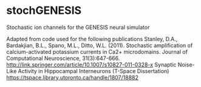 stochGENESIS
============

Stochastic ion channels for the GENESIS neural simulator

Adapted from code used for the following publications
Stanley, D.A., Bardakjian, B.L.,  Spano, M.L., Ditto, W.L. (2011). Stochastic amplification of calcium-activated potassium currents in Ca2+ microdomains. Journal of Computational Neuroscience, 31(3):647-666.
http://link.springer.com/article/10.1007/s10827-011-0328-x
Synaptic Noise-Like Activity in Hippocampal Interneurons (T-Space Dissertation)
https://tspace.library.utoronto.ca/handle/1807/18882

